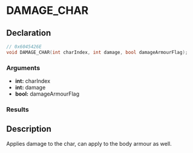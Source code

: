 # DAMAGE_CHAR

## Declaration
```cpp
// 0x6045426E
void DAMAGE_CHAR(int charIndex, int damage, bool damageArmourFlag);
```

### Arguments
- **int:** charIndex
- **int:** damage
- **bool:** damageArmourFlag

### Results

## Description
Applies damage to the char, can apply to the body armour as well.